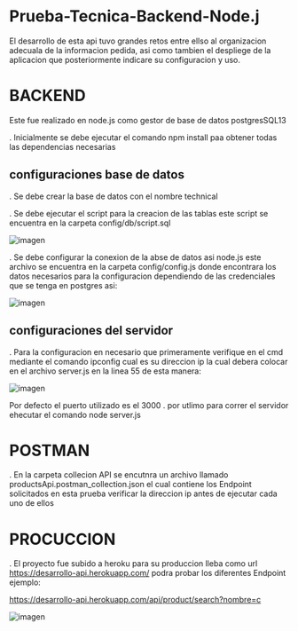 # Prueba-Tecnica-Backend-Node.j

El desarrollo de esta api tuvo grandes retos entre ellso al organizacion adecuala de la informacion pedida, asi como tambien el despliege de la aplicacion que posteriormente indicare su configuracion y uso.


# BACKEND

Este fue realizado en node.js como gestor de base de datos postgresSQL13

. Inicialmente se debe ejecutar el comando npm install paa obtener todas las dependencias necesarias

## configuraciones base de datos

  . Se debe crear la base de datos con el nombre technical
  
  . Se debe ejecutar el script para la creacion de las tablas este script se encuentra en la carpeta config/db/script.sql
  
  ![imagen](https://user-images.githubusercontent.com/30697632/114922825-c43ddd80-9df1-11eb-929d-7363d79d4070.png)

  . Se debe configurar la conexion de la abse de datos asi node.js este archivo se encuentra en la carpeta config/config.js donde encontrara los datos necesarios 
    para la configuracion dependiendo de las credenciales que se tenga en postgres asi:
    
   ![imagen](https://user-images.githubusercontent.com/30697632/114923163-1848c200-9df2-11eb-8a50-b51e976e7131.png)
   
 ## configuraciones del servidor
 
  . Para la configuracion en necesario que primeramente verifique en el cmd mediante el comando ipconfig cual es su direccion ip la cual debera colocar en el archivo             server.js en la linea 55 de esta manera:
  
  ![imagen](https://user-images.githubusercontent.com/30697632/114923467-7d9cb300-9df2-11eb-8c81-094350408227.png)
  
  Por defecto el puerto utilizado es el 3000
  . por utlimo para correr el servidor ehecutar el comando node server.js
  
# POSTMAN

  . En la carpeta collecion API se encutnra un archivo llamado productsApi.postman_collection.json el cual contiene los Endpoint solicitados en esta prueba verificar la direccion ip antes de ejecutar cada uno de ellos

# PROCUCCION

  . El proyecto fue subido a heroku para su produccion lleba como url  https://desarrollo-api.herokuapp.com/
  podra probar los diferentes Endpoint ejemplo:
  
  https://desarrollo-api.herokuapp.com/api/product/search?nombre=c


![imagen](https://user-images.githubusercontent.com/30697632/114924991-27307400-9df4-11eb-96ad-6fbedff8a7d8.png)


